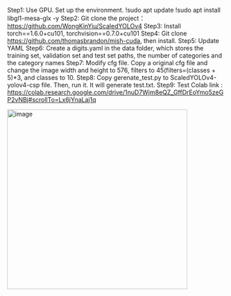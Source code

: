 Step1: Use GPU. Set up the environment.
!sudo apt update
!sudo apt install libgl1-mesa-glx -y
Step2: Git clone the project：https://github.com/WongKinYiu/ScaledYOLOv4
Step3: Install torch==1.6.0+cu101, torchvision==0.7.0+cu101
Step4: Git clone https://github.com/thomasbrandon/mish-cuda, then install.
Step5: Update YAML
Step6: Create a digits.yaml in the data folder, which stores the training set, validation set and test set paths, the number of categories and the category names
Step7: Modify cfg file. Copy a original cfg file and change the image width and height to 576, filters to 45(filters=(classes + 5)*3, and classes to 10.
Step8: Copy gerenate_test.py to ScaledYOLOv4-yolov4-csp file. Then, run it. It will generate test.txt.
Step9: Test
Colab link : https://colab.research.google.com/drive/1nuD7Wjm8eQZ_GffDrEoYmo5zeGP2vNBj#scrollTo=Lx6jYnaLaj1q


<img width="415" alt="image" src="https://user-images.githubusercontent.com/77607182/143190090-1158eb9b-a954-460c-9f24-c467da86bea0.png">
